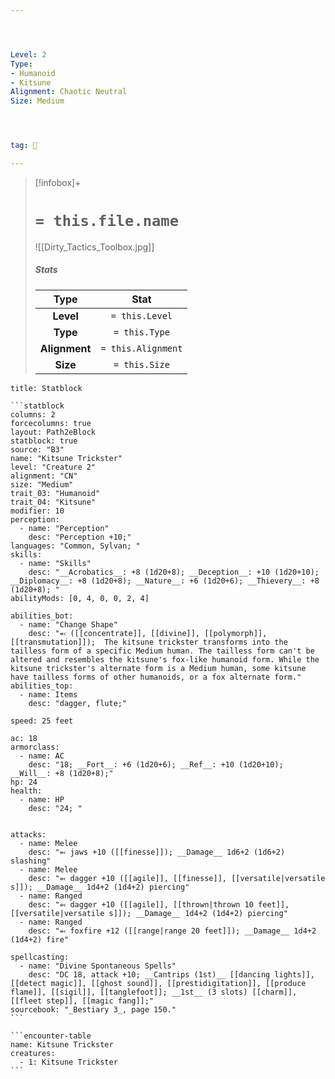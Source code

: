 ```yaml
---




Level: 2
Type:
- Humanoid
- Kitsune
Alignment: Chaotic Neutral
Size: Medium




tag: 👹

---
```


> [!infobox]+
> #  `= this.file.name`
> ![[Dirty_Tactics_Toolbox.jpg]]
> ##### Stats
> Type | Stat |
> :---:|:---:|
> **Level** | `= this.Level` |
> **Type** | `= this.Type` |
> **Alignment** | `= this.Alignment` |
> **Size** | `= this.Size` |



````ad-info
title: Statblock

```statblock
columns: 2
forcecolumns: true
layout: Path2eBlock
statblock: true
source: "B3"
name: "Kitsune Trickster"
level: "Creature 2"
alignment: "CN"
size: "Medium"
trait_03: "Humanoid"
trait_04: "Kitsune"
modifier: 10
perception:
  - name: "Perception"
    desc: "Perception +10;"
languages: "Common, Sylvan; "
skills:
  - name: "Skills"
    desc: "__Acrobatics__: +8 (1d20+8); __Deception__: +10 (1d20+10); __Diplomacy__: +8 (1d20+8); __Nature__: +6 (1d20+6); __Thievery__: +8 (1d20+8); "
abilityMods: [0, 4, 0, 0, 2, 4]

abilities_bot:
  - name: "Change Shape"
    desc: "⬻ ([[concentrate]], [[divine]], [[polymorph]], [[transmutation]]);  The kitsune trickster transforms into the tailless form of a specific Medium human. The tailless form can't be altered and resembles the kitsune's fox-like humanoid form. While the kitsune trickster's alternate form is a Medium human, some kitsune have tailless forms of other humanoids, or a fox alternate form."
abilities_top:
  - name: Items
    desc: "dagger, flute;"

speed: 25 feet

ac: 18
armorclass:
  - name: AC
    desc: "18; __Fort__: +6 (1d20+6); __Ref__: +10 (1d20+10); __Will__: +8 (1d20+8);"
hp: 24
health:
  - name: HP
    desc: "24; "


attacks:
  - name: Melee
    desc: "⬻ jaws +10 ([[finesse]]); __Damage__ 1d6+2 (1d6+2) slashing"
  - name: Melee
    desc: "⬻ dagger +10 ([[agile]], [[finesse]], [[versatile|versatile s]]); __Damage__ 1d4+2 (1d4+2) piercing"
  - name: Ranged
    desc: "⬻ dagger +10 ([[agile]], [[thrown|thrown 10 feet]], [[versatile|versatile s]]); __Damage__ 1d4+2 (1d4+2) piercing"
  - name: Ranged
    desc: "⬻ foxfire +12 ([[range|range 20 feet]]); __Damage__ 1d4+2 (1d4+2) fire"

spellcasting:
  - name: "Divine Spontaneous Spells"
    desc: "DC 18, attack +10; __Cantrips (1st)__ [[dancing lights]], [[detect magic]], [[ghost sound]], [[prestidigitation]], [[produce flame]], [[sigil]], [[tanglefoot]]; __1st__ (3 slots) [[charm]], [[fleet step]], [[magic fang]];"
sourcebook: "_Bestiary 3_, page 150."
```

```encounter-table
name: Kitsune Trickster
creatures:
  - 1: Kitsune Trickster
```

````


